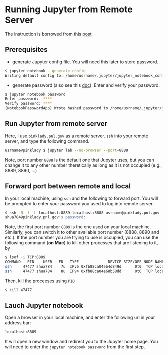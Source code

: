 # Running Jupyter from Remote Server

The instruction is borrowed from this [post](https://ljvmiranda921.github.io/notebook/2018/01/31/running-a-jupyter-notebook/)

## Prerequisites

- generate Jupyter config file. You will need this later to store password.

```bash
$ jupyter notebook --generate-config
Writing default config to: /home/usrname/.jupyter/jupyter_notebook_config.py
```

- generate password (also see this [doc](https://jupyter-notebook.readthedocs.io/en/stable/public_server.html#automatic-password-setup)). Enter and verify your password.

```bash
$ jupyter notebook password
Enter password:  ****
Verify password: ****
[NotebookPasswordApp] Wrote hashed password to /home/usrname/.jupyter/jupyter_notebook_config.json
```

## Run Jupyter from remote server

Here, I use `pinklady.pnl.gov` as a remote server. `ssh` into your remote server, and type the following command. 

```bash
usrname@pinklady $ jupyter lab --no-browser --port=8888
```

Note, port number `8888` is the default one that Jupyter uses, but you can change it to any other number theretically as long as it is not occupied (e.g., 8889, 8890, ...)

## Forward port between remote and local

In your local machine, using `ssh` and the following to forward port. You will be prompted to enter your password you used to log into remote server.

```bash
$ ssh -N -f -L localhost:8889:localhost:8888 usrname@pinklady.pnl.gov
shua784@pinklady.pnl.gov's password: 
```

Note, the first port number `8889` is the one used on your local machine. Similarly, you can switch it to other available port number (8888, 8890 and etc.). If the port number you are trying to use is occupied, you can use the following command (**on Mac**) to kill other processes that are listening to it, by

```bash
$ lsof -i TCP:8889
COMMAND   PID    USER   FD   TYPE             DEVICE SIZE/OFF NODE NAME
ssh     47477 shua784    7u  IPv6 0xfb88ca04eb4d849d      0t0  TCP localhost:ddi-tcp-2 (LISTEN)
ssh     47477 shua784    8u  IPv4 0xfb88ca04e68b58dd      0t0  TCP localhost:ddi-tcp-2 (LISTEN)
```

Then, kill the proceeses using `PID`

```bash
$ kill 47477
```

## Lauch Jupyter notebook

Open a browser in your local machine, and enter the following url in your address bar:

```bash
localhost:8889
```

It will open a new window and redirect you to the Jupyter home page. You will need to enter the `jupyter notebook password` from the first step.

